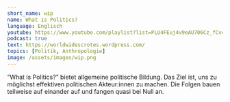 ```yaml
---
short_name: wip
name: What is Politics?
language: Englisch
youtube: https://www.youtube.com/playlist?list=PLU4FEuj4v9eAU706Cz_fCvcG44pNow14Y
podcast: true
text: https://worldwidescrotes.wordpress.com/
topics: [Politik, Anthropologie]
image: /assets/images/wip.png
---
```

“What is Politics?” bietet allgemeine politische Bildung. Das Ziel ist, uns zu möglichst effektiven politischen Akteur:innen zu machen. Die Folgen bauen teilweise auf einander auf und fangen quasi bei Null an. 
